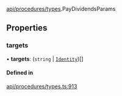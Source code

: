 [api/procedures/types](../../../../Modules/API/Procedures/Types.md).PayDividendsParams

## Properties

### targets

• **targets**: (`string` \| [`Identity`](../../../../Classes/API/Entities/Identity/Identity.md))[]

#### Defined in

[api/procedures/types.ts:913](https://github.com/PolymeshAssociation/polymesh-sdk/blob/15be87e8/src/api/procedures/types.ts#L913)
